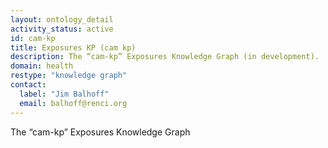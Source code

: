 ```yaml
---
layout: ontology_detail
activity_status: active
id: cam-kp
title: Exposures KP (cam kp)
description: The “cam-kp” Exposures Knowledge Graph (in development).
domain: health
restype: "knowledge graph"
contact:
  label: "Jim Balhoff"
  email: balhoff@renci.org
---
```


The “cam-kp” Exposures Knowledge Graph

